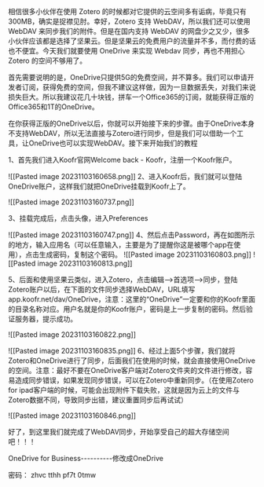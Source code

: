 相信很多小伙伴在使用 Zotero 的时候都对它提供的云空间多有诟病，毕竟只有300MB，确实是捉襟见肘。幸好，Zotero 支持 WebDAV，所以我们还可以使用 WebDAV 来同步我们的附件。但是在国内支持 WebDAV 的网盘少之又少，很多小伙伴应该都是选择了坚果云。但是坚果云的免费用户的流量并不多，而付费的话也不便宜。今天我们就要使用 OneDrive 来实现 Webdav 同步，再也不用担心 Zotero 的空间不够用了。

首先需要说明的是，OneDrive只提供5G的免费空间，并不算多。我们可以申请开发者订阅，获得免费的空间，但我不建议这样做，因为一旦数据丢失，对我们来说损失巨大。所以我建议花几十块钱，拼车一个Office365的订阅，就能获得正版的Office365和1T的OneDrive。

在你获得正版的OneDrive以后，你就可以开始接下来的步骤。由于OneDrive本身不支持WebDAV，所以无法直接与Zotero进行同步，但是我们可以借助一个工具，让OneDrive也可以实现WebDAV。接下来开始我们的教程

1、首先我们进入Koofr官网Welcome back - Koofr，注册一个Koofr账户。

![[Pasted image 20231103160658.png]]
2、进入Koofr后，我们就可以登陆OneDrive账户，这样我们就把OneDrive挂载到Koofr上了。

​![[Pasted image 20231103160737.png]]​

3、挂载完成后，点击头像，进入Preferences

​![[Pasted image 20231103160747.png]]
4、然后点击Password，再在如图所示的地方，输入应用名（可以任意输入，主要是为了提醒你这是被哪个app在使用），点击生成密码，复制这个密码。
![[Pasted image 20231103160803.png]]
​![[Pasted image 20231103160813.png]]

5、后面和使用坚果云类似，进入Zotero，点击编辑-->首选项-->同步，登陆Zotero账户以后，在下面的文件同步选择WebDAV，URL填写app.koofr.net/dav/OneDrive，注意：这里的“OneDrive”一定要和你的Koofr里面的目录名称对应。用户名就是你的Koofr账户，密码是上一步复制的密码。然后验证服务器，提示成功。

![[Pasted image 20231103160822.png]]

![[Pasted image 20231103160835.png]]
6、经过上面5个步骤，我们就将Zotero和OneDrive进行了同步，后面我们在使用的时候，就会直接使用OneDrive的空间。注意：最好不要在OneDrive客户端对Zotero文件夹的文件进行修改，容易造成同步错误，如果发现同步错误，可以在Zotero中重新同步。（在使用Zotero for ipad客户端的时候，可能会出现附件下载失败，这就是因为云上的文件与Zotero数据不同，导致同步出错，建议重置同步后再试试）

​![[Pasted image 20231103160846.png]]​

好了，到这里我们就完成了WebDAV同步，开始享受自己的超大存储空间吧！！！

OneDrive for Business----------修改成OneDrive

密码： zhvc tthh pf7t 0tmw 